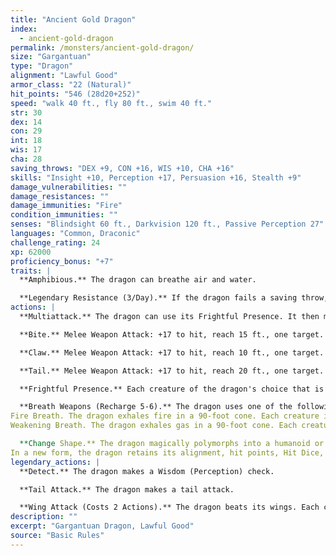 ```yaml
---
title: "Ancient Gold Dragon"
index:
  - ancient-gold-dragon
permalink: /monsters/ancient-gold-dragon/
size: "Gargantuan"
type: "Dragon"
alignment: "Lawful Good"
armor_class: "22 (Natural)"
hit_points: "546 (28d20+252)"
speed: "walk 40 ft., fly 80 ft., swim 40 ft."
str: 30
dex: 14
con: 29
int: 18
wis: 17
cha: 28
saving_throws: "DEX +9, CON +16, WIS +10, CHA +16"
skills: "Insight +10, Perception +17, Persuasion +16, Stealth +9"
damage_vulnerabilities: ""
damage_resistances: ""
damage_immunities: "Fire"
condition_immunities: ""
senses: "Blindsight 60 ft., Darkvision 120 ft., Passive Perception 27"
languages: "Common, Draconic"
challenge_rating: 24
xp: 62000
proficiency_bonus: "+7"
traits: |
  **Amphibious.** The dragon can breathe air and water.

  **Legendary Resistance (3/Day).** If the dragon fails a saving throw, it can choose to succeed instead.
actions: |
  **Multiattack.** The dragon can use its Frightful Presence. It then makes three attacks: one with its bite and two with its claws.

  **Bite.** Melee Weapon Attack: +17 to hit, reach 15 ft., one target. Hit: 21 (2d10 + 10) piercing damage.

  **Claw.** Melee Weapon Attack: +17 to hit, reach 10 ft., one target. Hit: 17 (2d6 + 10) slashing damage.

  **Tail.** Melee Weapon Attack: +17 to hit, reach 20 ft., one target. Hit: 19 (2d8 + 10) bludgeoning damage.

  **Frightful Presence.** Each creature of the dragon's choice that is within 120 feet of the dragon and aware of it must succeed on a DC 24 Wisdom saving throw or become frightened for 1 minute. A creature can repeat the saving throw at the end of each of its turns, ending the effect on itself on a success. If a creature's saving throw is successful or the effect ends for it, the creature is immune to the dragon's Frightful Presence for the next 24 hours.

  **Breath Weapons (Recharge 5-6).** The dragon uses one of the following breath weapons.
Fire Breath. The dragon exhales fire in a 90-foot cone. Each creature in that area must make a DC 24 Dexterity saving throw, taking 71 (13d10) fire damage on a failed save, or half as much damage on a successful one.
Weakening Breath. The dragon exhales gas in a 90-foot cone. Each creature in that area must succeed on a DC 24 Strength saving throw or have disadvantage on Strength-based attack rolls, Strength checks, and Strength saving throws for 1 minute. A creature can repeat the saving throw at the end of each of its turns, ending the effect on itself on a success.

  **Change Shape.** The dragon magically polymorphs into a humanoid or beast that has a challenge rating no higher than its own, or back into its true form. It reverts to its true form if it dies. Any equipment it is wearing or carrying is absorbed or borne by the new form (the dragon's choice).
In a new form, the dragon retains its alignment, hit points, Hit Dice, ability to speak, proficiencies, Legendary Resistance, lair actions, and Intelligence, Wisdom, and Charisma scores, as well as this action. Its statistics and capabilities are otherwise replaced by those of the new form, except any class features or legendary actions of that form.  
legendary_actions: |
  **Detect.** The dragon makes a Wisdom (Perception) check.

  **Tail Attack.** The dragon makes a tail attack.

  **Wing Attack (Costs 2 Actions).** The dragon beats its wings. Each creature within 15 ft. of the dragon must succeed on a DC 25 Dexterity saving throw or take 17 (2d6 + 10) bludgeoning damage and be knocked prone. The dragon can then fly up to half its flying speed.
description: ""
excerpt: "Gargantuan Dragon, Lawful Good"
source: "Basic Rules"
---
```

